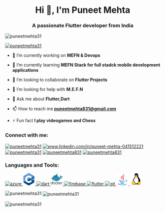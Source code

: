 <h1 align="center">Hi 👋, I'm Puneet Mehta</h1>
<h3 align="center">A passionate Flutter developer from India</h3>

<p align="left"> <img src="https://komarev.com/ghpvc/?username=puneetmehta31&label=Profile%20views&color=0e75b6&style=flat" alt="puneetmehta31" /> </p>

<p align="left"> <a href="https://github.com/ryo-ma/github-profile-trophy"><img src="https://github-profile-trophy.vercel.app/?username=puneetmehta31" alt="puneetmehta31" /></a> </p>

- 🔭 I’m currently working on **MEFN & Devops**

- 🌱 I’m currently learning **MEFN Stack for full stadck mobile development applications**

- 👯 I’m looking to collaborate on **Flutter Projects**

- 🤝 I’m looking for help with **M.E.F.N**

- 💬 Ask me about **Flutter,Dart**

- 📫 How to reach me **puneetmehta831@gmail.com**

- ⚡ Fun fact **I play videogames and Chess**

<h3 align="left">Connect with me:</h3>
<p align="left">
<a href="https://dev.to/puneetmehta31" target="blank"><img align="center" src="https://raw.githubusercontent.com/rahuldkjain/github-profile-readme-generator/master/src/images/icons/Social/devto.svg" alt="puneetmehta31" height="30" width="40" /></a>
<a href="https://linkedin.com/in/www.linkedin.com/in/puneet-mehta-041512221" target="blank"><img align="center" src="https://raw.githubusercontent.com/rahuldkjain/github-profile-readme-generator/master/src/images/icons/Social/linked-in-alt.svg" alt="www.linkedin.com/in/puneet-mehta-041512221" height="30" width="40" /></a>
<a href="https://instagram.com/puneetmehta31" target="blank"><img align="center" src="https://raw.githubusercontent.com/rahuldkjain/github-profile-readme-generator/master/src/images/icons/Social/instagram.svg" alt="puneetmehta31" height="30" width="40" /></a>
<a href="https://www.leetcode.com/puneetmehta831" target="blank"><img align="center" src="https://raw.githubusercontent.com/rahuldkjain/github-profile-readme-generator/master/src/images/icons/Social/leet-code.svg" alt="puneetmehta831" height="30" width="40" /></a>
<a href="https://auth.geeksforgeeks.org/user/puneetmehta831" target="blank"><img align="center" src="https://raw.githubusercontent.com/rahuldkjain/github-profile-readme-generator/master/src/images/icons/Social/geeks-for-geeks.svg" alt="puneetmehta831" height="30" width="40" /></a>
</p>

<h3 align="left">Languages and Tools:</h3>
<p align="left"> <a href="https://azure.microsoft.com/en-in/" target="_blank" rel="noreferrer"> <img src="https://www.vectorlogo.zone/logos/microsoft_azure/microsoft_azure-icon.svg" alt="azure" width="40" height="40"/> </a> <a href="https://www.w3schools.com/cpp/" target="_blank" rel="noreferrer"> <img src="https://raw.githubusercontent.com/devicons/devicon/master/icons/cplusplus/cplusplus-original.svg" alt="cplusplus" width="40" height="40"/> </a> <a href="https://dart.dev" target="_blank" rel="noreferrer"> <img src="https://www.vectorlogo.zone/logos/dartlang/dartlang-icon.svg" alt="dart" width="40" height="40"/> </a> <a href="https://www.docker.com/" target="_blank" rel="noreferrer"> <img src="https://raw.githubusercontent.com/devicons/devicon/master/icons/docker/docker-original-wordmark.svg" alt="docker" width="40" height="40"/> </a> <a href="https://firebase.google.com/" target="_blank" rel="noreferrer"> <img src="https://www.vectorlogo.zone/logos/firebase/firebase-icon.svg" alt="firebase" width="40" height="40"/> </a> <a href="https://flutter.dev" target="_blank" rel="noreferrer"> <img src="https://www.vectorlogo.zone/logos/flutterio/flutterio-icon.svg" alt="flutter" width="40" height="40"/> </a> <a href="https://git-scm.com/" target="_blank" rel="noreferrer"> <img src="https://www.vectorlogo.zone/logos/git-scm/git-scm-icon.svg" alt="git" width="40" height="40"/> </a> <a href="https://www.java.com" target="_blank" rel="noreferrer"> <img src="https://raw.githubusercontent.com/devicons/devicon/master/icons/java/java-original.svg" alt="java" width="40" height="40"/> </a> <a href="https://www.linux.org/" target="_blank" rel="noreferrer"> <img src="https://raw.githubusercontent.com/devicons/devicon/master/icons/linux/linux-original.svg" alt="linux" width="40" height="40"/> </a> </p>

<p><img align="left" src="https://github-readme-stats.vercel.app/api/top-langs?username=puneetmehta31&show_icons=true&locale=en&layout=compact" alt="puneetmehta31" /></p>

<p>&nbsp;<img align="center" src="https://github-readme-stats.vercel.app/api?username=puneetmehta31&show_icons=true&locale=en" alt="puneetmehta31" /></p>

<p><img align="center" src="https://github-readme-streak-stats.herokuapp.com/?user=puneetmehta31&" alt="puneetmehta31" /></p>
